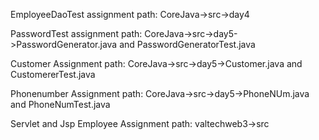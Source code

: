 EmployeeDaoTest assignment path: CoreJava->src->day4

PasswordTest assignment path: CoreJava->src->day5->PasswordGenerator.java and PasswordGeneratorTest.java

Customer Assignment path: CoreJava->src->day5->Customer.java and CustomererTest.java

Phonenumber Assignment path: CoreJava->src->day5->PhoneNUm.java and PhoneNumTest.java

Servlet and Jsp Employee Assignment path: valtechweb3->src
